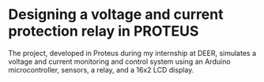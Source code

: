 # Designing a voltage and current protection relay in PROTEUS
The project, developed in Proteus during my internship at DEER, simulates a voltage and current monitoring and control system using an Arduino microcontroller, sensors, a relay, and a 16x2 LCD display.
